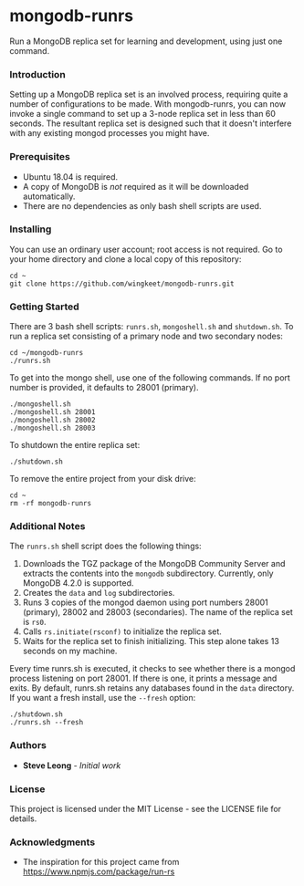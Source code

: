 # mongodb-runrs
Run a MongoDB replica set for learning and development, using just one command.

### Introduction
Setting up a MongoDB replica set is an involved process, requiring quite a number of configurations to be made. With mongodb-runrs, you can now invoke a single command to set up a 3-node replica set in less than 60 seconds. The resultant replica set is designed such that it doesn't interfere with any existing mongod processes you might have.

### Prerequisites
- Ubuntu 18.04 is required.
- A copy of MongoDB is *not* required as it will be downloaded automatically.
- There are no dependencies as only bash shell scripts are used.

### Installing
You can use an ordinary user account; root access is not required. Go to your home directory and clone a local copy of this repository:
```
cd ~
git clone https://github.com/wingkeet/mongodb-runrs.git
```

### Getting Started
There are 3 bash shell scripts: `runrs.sh`, `mongoshell.sh` and `shutdown.sh`.
To run a replica set consisting of a primary node and two secondary nodes:
```
cd ~/mongodb-runrs
./runrs.sh
```

To get into the mongo shell, use one of the following commands. If no port number is provided, it defaults to 28001 (primary).
```
./mongoshell.sh
./mongoshell.sh 28001
./mongoshell.sh 28002
./mongoshell.sh 28003
```

To shutdown the entire replica set:
```
./shutdown.sh
```

To remove the entire project from your disk drive:
```
cd ~
rm -rf mongodb-runrs
```

### Additional Notes
The `runrs.sh` shell script does the following things:
1. Downloads the TGZ package of the MongoDB Community Server and extracts the contents into the `mongodb` subdirectory. Currently, only MongoDB 4.2.0 is supported.
2. Creates the `data` and `log` subdirectories.
3. Runs 3 copies of the mongod daemon using port numbers 28001 (primary), 28002 and 28003 (secondaries). The name of the replica set is `rs0`.
4. Calls `rs.initiate(rsconf)` to initialize the replica set.
5. Waits for the replica set to finish initializing. This step alone takes 13 seconds on my machine.

Every time runrs.sh is executed, it checks to see whether there is a mongod process listening on port 28001.
If there is one, it prints a message and exits.
By default, runrs.sh retains any databases found in the `data` directory.
If you want a fresh install, use the `--fresh` option:
```
./shutdown.sh
./runrs.sh --fresh
```

### Authors
* **Steve Leong** - *Initial work*

### License
This project is licensed under the MIT License - see the LICENSE file for details.

### Acknowledgments
* The inspiration for this project came from https://www.npmjs.com/package/run-rs
